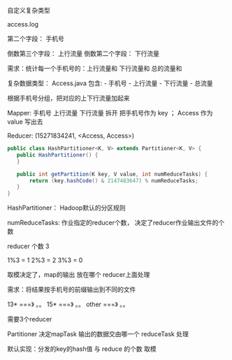 自定义复杂类型

access.log

  第二个字段： 手机号
  
  倒数第三个字段： 上行流量
  倒数第二个字段： 下行流量
  
  需求：统计每一个手机号的：上行流量和 下行流量和 总的流量和
  
  复杂数据类型：
    Access.java
     包含:
     - 手机号
     - 上行流量
     - 下行流量
     -  总流量
     
     
  根据手机号分组，把对应的上下行流量加起来
  
  
  Mapper: 手机号  上行流量  下行流量  拆开
  把手机号作为 key ； Access 作为 value  写出去
  
  
  Reducer: (15271834241, <Access, Access>)
  
 ```java
public class HashPartitioner<K, V> extends Partitioner<K, V> {
    public HashPartitioner() {
    }

    public int getPartition(K key, V value, int numReduceTasks) {
        return (key.hashCode() & 2147483647) % numReduceTasks;
    }
}
```

HashPartitioner： Hadoop默认的分区规则

numReduceTasks: 作业指定的reducer个数， 决定了reducer作业输出文件的个数

reducer 个数 3

1%3 = 1
2%3 = 2
3%3 = 0

取模决定了，map的输出 放在哪个 reducer上面处理


需求：将结果按手机号的前缀输出到不同的文件

13* ===》 。。
15* ===》 。。
other ===》 。。

需要3个reducer

Partitioner 决定mapTask 输出的数据交由哪一个 reduceTask 处理

默认实现：分发的key的hash值 与 reduce 的个数 取模

    